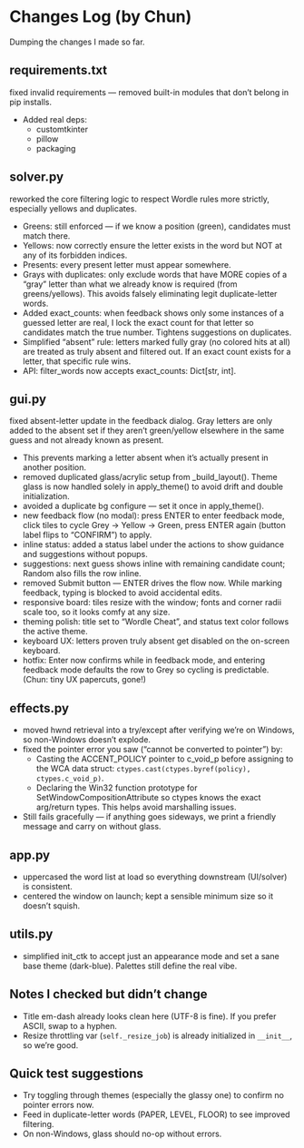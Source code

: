 # Changes Log (by Chun)

Dumping the changes I made so far.

## requirements.txt
fixed invalid requirements — removed built-in modules that don’t belong in pip installs.
- Added real deps:
  - customtkinter
  - pillow
  - packaging

## solver.py
reworked the core filtering logic to respect Wordle rules more strictly, especially yellows and duplicates.
- Greens: still enforced — if we know a position (green), candidates must match there.
- Yellows: now correctly ensure the letter exists in the word but NOT at any of its forbidden indices.
- Presents: every present letter must appear somewhere.
- Grays with duplicates: only exclude words that have MORE copies of a “gray” letter than what we already know is required (from greens/yellows). This avoids falsely eliminating legit duplicate-letter words.
- Added exact_counts: when feedback shows only some instances of a guessed letter are real, I lock the exact count for that letter so candidates match the true number. Tightens suggestions on duplicates.
- Simplified “absent” rule: letters marked fully gray (no colored hits at all) are treated as truly absent and filtered out. If an exact count exists for a letter, that specific rule wins.
- API: filter_words now accepts exact_counts: Dict[str, int].

## gui.py
fixed absent-letter update in the feedback dialog. Gray letters are only added to the absent set if they aren’t green/yellow elsewhere in the same guess and not already known as present.
  - This prevents marking a letter absent when it’s actually present in another position.
- removed duplicated glass/acrylic setup from _build_layout(). Theme glass is now handled solely in apply_theme() to avoid drift and double initialization.
- avoided a duplicate bg configure — set it once in apply_theme().
- new feedback flow (no modal): press ENTER to enter feedback mode, click tiles to cycle Grey → Yellow → Green, press ENTER again (button label flips to “CONFIRM”) to apply.
- inline status: added a status label under the actions to show guidance and suggestions without popups.
- suggestions: next guess shows inline with remaining candidate count; Random also fills the row inline.
- removed Submit button — ENTER drives the flow now. While marking feedback, typing is blocked to avoid accidental edits.
- responsive board: tiles resize with the window; fonts and corner radii scale too, so it looks comfy at any size.
- theming polish: title set to “Wordle Cheat”, and status text color follows the active theme.
- keyboard UX: letters proven truly absent get disabled on the on-screen keyboard.
- hotfix: Enter now confirms while in feedback mode, and entering feedback mode defaults the row to Grey so cycling is predictable. (Chun: tiny UX papercuts, gone!)

## effects.py
- moved hwnd retrieval into a try/except after verifying we’re on Windows, so non-Windows doesn’t explode.
- fixed the pointer error you saw (“cannot be converted to pointer”) by:
  - Casting the ACCENT_POLICY pointer to c_void_p before assigning to the WCA data struct: `ctypes.cast(ctypes.byref(policy), ctypes.c_void_p)`.
  - Declaring the Win32 function prototype for SetWindowCompositionAttribute so ctypes knows the exact arg/return types. This helps avoid marshalling issues.
- Still fails gracefully — if anything goes sideways, we print a friendly message and carry on without glass.

## app.py
- uppercased the word list at load so everything downstream (UI/solver) is consistent.
- centered the window on launch; kept a sensible minimum size so it doesn’t squish. 

## utils.py
- simplified init_ctk to accept just an appearance mode and set a sane base theme (dark-blue). Palettes still define the real vibe.

## Notes I checked but didn’t change
- Title em-dash already looks clean here (UTF-8 is fine). If you prefer ASCII, swap to a hyphen.
- Resize throttling var (`self._resize_job`) is already initialized in `__init__`, so we’re good.

## Quick test suggestions
- Try toggling through themes (especially the glassy one) to confirm no pointer errors now.
- Feed in duplicate-letter words (PAPER, LEVEL, FLOOR) to see improved filtering.
- On non-Windows, glass should no-op without errors.


